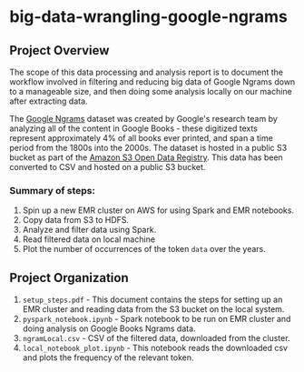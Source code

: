 # big-data-wrangling-google-ngrams

## Project Overview
The scope of this data processing and analysis report is to document the workflow involved in filtering and reducing big data of Google Ngrams down to a manageable size, and then doing some analysis locally on our machine after extracting data.  

The [Google Ngrams](https://books.google.com/ngrams/) dataset was created by Google's research team by analyzing all of the content in Google Books - these digitized texts represent approximately 4% of all books ever printed, and span a time period from the 1800s into the 2000s.
The dataset is hosted in a public S3 bucket as part of the [Amazon S3 Open Data Registry](https://registry.opendata.aws/google-ngrams/). This data has been converted to CSV and hosted on a public S3 bucket.

### Summary of steps:
1. Spin up a new EMR cluster on AWS for using Spark and EMR notebooks.
2. Copy data from S3 to HDFS.
3. Analyze and filter data using Spark.
4. Read filtered data on local machine
5. Plot the number of occurrences of the token `data` over the years.

## Project Organization
1. `setup_steps.pdf` - This document contains the steps for setting up an EMR cluster and reading data from the S3 bucket on the local system.
2. `pyspark_notebook.ipynb` - Spark notebook to be run on EMR cluster and doing analysis on Google Books Ngrams data.
3. `ngramLocal.csv` - CSV of the filtered data, downloaded from the cluster.
4. `local_notebook_plot.ipynb` - This notebook reads the downloaded csv and plots the frequency of the relevant token.
